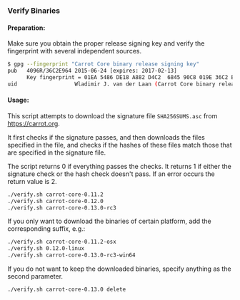 ### Verify Binaries

#### Preparation:

Make sure you obtain the proper release signing key and verify the fingerprint with several independent sources.

```sh
$ gpg --fingerprint "Carrot Core binary release signing key"
pub   4096R/36C2E964 2015-06-24 [expires: 2017-02-13]
      Key fingerprint = 01EA 5486 DE18 A882 D4C2  6845 90C8 019E 36C2 E964
uid                  Wladimir J. van der Laan (Carrot Core binary release signing key) <laanwj@gmail.com>
```

#### Usage:

This script attempts to download the signature file `SHA256SUMS.asc` from https://carrot.org.

It first checks if the signature passes, and then downloads the files specified in the file, and checks if the hashes of these files match those that are specified in the signature file.

The script returns 0 if everything passes the checks. It returns 1 if either the signature check or the hash check doesn't pass. If an error occurs the return value is 2.


```sh
./verify.sh carrot-core-0.11.2
./verify.sh carrot-core-0.12.0
./verify.sh carrot-core-0.13.0-rc3
```

If you only want to download the binaries of certain platform, add the corresponding suffix, e.g.:

```sh
./verify.sh carrot-core-0.11.2-osx
./verify.sh 0.12.0-linux
./verify.sh carrot-core-0.13.0-rc3-win64
```

If you do not want to keep the downloaded binaries, specify anything as the second parameter.

```sh
./verify.sh carrot-core-0.13.0 delete
```
